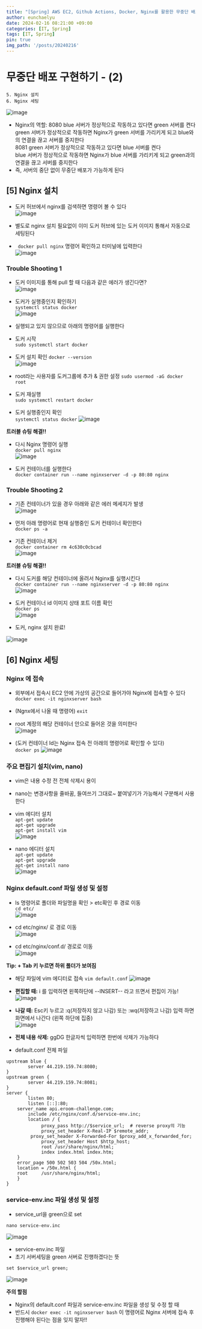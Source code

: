 ```yaml
---
title: "[Spring] AWS EC2, Github Actions, Docker, Nginx를 활용한 무중단 배포(2)"
author: eunchaelyu
date: 2024-02-16 08:21:00 +09:00
categories: [IT, Spring]
tags: [IT, Spring]
pin: true
img_path: '/posts/20240216'
---
```


# 무중단 배포 구현하기 - (2)     
    5. Nginx 설치    
    6. Nginx 세팅    

![image](https://github.com/eunchaelyu/eunchaelyu.github.io/assets/119996957/cec52020-2136-498a-81a5-f3d1a0dc8e88)
- Nginx의 역할: 8080 blue 서버가 정상적으로 작동하고 있다면 green 서버를 켠다    
                green 서버가 정상적으로 작동하면 Nginx가 green 서버를 가리키게 되고 blue와의 연결을 끊고 서버를 중지한다    
                8081 green 서버가 정상적으로 작동하고 있다면 blue 서버를 켠다    
                blue 서버가 정상적으로 작동하면 Nginx가 blue 서버를 가리키게 되고 green과의 연결을 끊고 서버를 중지한다
- 즉, 서버의 중단 없이 무중단 배포가 가능하게 된다
                  

## [5] Nginx 설치 
- 도커 허브에서 nginx를 검색하면 명령어 볼 수 있다      
![image](https://github.com/eunchaelyu/eunchaelyu.github.io/assets/119996957/67f5ae6d-ea8e-4b5c-8278-bde180525c26)    

- 별도로 nginx 설치 필요없이 이미 도커 허브에 있는 도커 이미지 통해서 자동으로 세팅된다    
- ``` docker pull nginx``` 명령어 확인하고 터미널에 입력한다    
![image](https://github.com/eunchaelyu/eunchaelyu.github.io/assets/119996957/ea710d7b-79e8-4947-aadc-98769c01921b)    

### Trouble Shooting 1
- 도커 이미지를 통해 pull 할 때 다음과 같은 에러가 생긴다면?    
![image](https://github.com/eunchaelyu/eunchaelyu.github.io/assets/119996957/6fd1b93f-3151-45fa-990e-468b249ff4ee)

- 도커가 실행중인지 확인하기    
```systemctl status docker```    
![image](https://github.com/eunchaelyu/eunchaelyu.github.io/assets/119996957/9d3f6cf6-332f-42db-b6a6-71e946d388ec)

- 실행되고 있지 않으므로 아래의 명령어를 실행한다
- 도커 시작       
```sudo systemctl start docker```
- 도커 설치 확인
```docker --version```    
![image](https://github.com/eunchaelyu/eunchaelyu.github.io/assets/119996957/29e8cb48-4329-47be-af52-50cffdfbc6c0)

- root라는 사용자를 도커그룹에 추가 & 권한 설정
```sudo usermod -aG docker root```    
- 도커 재실행    
```sudo systemctl restart docker```
- 도커 실행중인지 확인    
```systemctl status docker```
![image](https://github.com/eunchaelyu/eunchaelyu.github.io/assets/119996957/8907e136-97f5-460f-855a-3cbc31e79420)

**트러블 슈팅 해결!!**     

- 다시 Nginx 명령어 실행        
```docker pull nginx```    
![image](https://github.com/eunchaelyu/eunchaelyu.github.io/assets/119996957/24330229-35d7-4f99-aa9a-db1f90ee9eab)

- 도커 컨테이너를 실행한다    
```docker container run --name nginxserver -d -p 80:80 nginx```

### Trouble Shooting 2    
- 기존 컨테이너가 있을 경우 아래와 같은 에러 메세지가 발생    
![image](https://github.com/eunchaelyu/eunchaelyu.github.io/assets/119996957/6b2eb4c1-4c10-46fb-9087-2fc4905575a6)

- 먼저 아래 명령어로 현재 실행중인 도커 컨테이너 확인한다        
```docker ps -a```    

- 기존 컨테이너 제거    
```docker container rm 4c630c0cbcad```    
![image](https://github.com/eunchaelyu/eunchaelyu.github.io/assets/119996957/0d692cc4-8a6c-4310-864d-07d6eb8c7ac4)

**트러블 슈팅 해결!!**     

- 다시 도커를 해당 컨테이너에 올려서 Nginx를 실행시킨다        
```docker container run --name nginxserver -d -p 80:80 nginx```    
![image](https://github.com/eunchaelyu/eunchaelyu.github.io/assets/119996957/de76e597-2449-4d63-aa0f-9a85878d28ac)    

- 도커 컨테이너 id 이미지 상태 포트 이름 확인    
```docker ps```     
![image](https://github.com/eunchaelyu/eunchaelyu.github.io/assets/119996957/147e67f2-21dc-43b7-ab8a-7a2a080736a4)        

- 도커, nginx 설치 완료!    

![image](https://github.com/eunchaelyu/eunchaelyu.github.io/assets/119996957/02607160-2f62-45ef-9bb5-fa4fada23057)   



## [6] Nginx 세팅      
### Nginx 에 접속
- 외부에서 접속시 EC2 안에 가상의 공간으로 들어가야 Nginx에 접속할 수 있다        
```docker exec -it nginxserver bash```

- (Ngnx에서 나올 때 명령어)
```exit```
  
  
- root 계정의 해당 컨테이너 안으로 들어온 것을 의미한다        
![image](https://github.com/eunchaelyu/eunchaelyu.github.io/assets/119996957/dc662719-69b0-48e9-bb83-0d1c00e85e2f)

- (도커 컨테이너 Id는 Nginx 접속 전 아래의 명령어로 확인할 수 있다)    
```docker ps```
![image](https://github.com/eunchaelyu/eunchaelyu.github.io/assets/119996957/aa579b37-ab06-4cc6-bd8c-b194f88e01d3)      
 
### 주요 편집기 설치(vim, nano)
- vim은 내용 수정 전 전체 삭제시 용이
- nano는 변경사항을 줄바꿈, 들여쓰기 그대로~ 붙여넣기가 가능해서 구분해서 사용한다        

- vim 에디터 설치        
```apt-get update```        
```apt-get upgrade```        
```apt-get install vim```        
![image](https://github.com/eunchaelyu/eunchaelyu.github.io/assets/119996957/a28d9a6a-22b2-4151-8eef-8831285854db)    

- nano 에디터 설치            
```apt-get update```          
```apt-get upgrade```        
```apt-get install nano```        
![image](https://github.com/eunchaelyu/eunchaelyu.github.io/assets/119996957/d4c9e3aa-f54c-4d6d-b311-11ba43c8b017)    


### Nginx default.conf 파일 생성 및 설정       
- ls 명령어로 폴더와 파일명을 확인 > etc확인 후 경로 이동        
```cd etc/```    
![image](https://github.com/eunchaelyu/eunchaelyu.github.io/assets/119996957/221dfe0a-8624-4163-80d0-c7300803c932)    
    
- cd etc/nginx/ 로 경로 이동    
![image](https://github.com/eunchaelyu/eunchaelyu.github.io/assets/119996957/ac248f66-1263-4d25-bd3f-f7061c878a2e)        
    
- cd etc/nginx/conf.d/ 경로로 이동        
![image](https://github.com/eunchaelyu/eunchaelyu.github.io/assets/119996957/647954e1-ee33-4763-a7e0-3487be19bb74)        

**Tip: + Tab 키 누르면 하위 폴더가 보여짐**  

- 해당 파일에 vim 에디터로 접속
```vim default.conf```
![image](https://github.com/eunchaelyu/eunchaelyu.github.io/assets/119996957/7dbccde1-14ef-4730-af1d-0e889191691c)

- **편집할 때:** i 를 입력하면 왼쪽하단에 --INSERT-- 라고 뜨면서 편집이 가능!
![image](https://github.com/eunchaelyu/eunchaelyu.github.io/assets/119996957/743d7cae-efb6-437f-be2d-a9e469c5ae2c)

- **나갈 때:** Esc키 누르고 :q(저장하지 않고 나감)  또는 :wq(저장하고 나감) 입력 하면 화면에서 나간다 (왼쪽 하단에 집중)      
![image](https://github.com/eunchaelyu/eunchaelyu.github.io/assets/119996957/dae0774d-9058-4236-afb9-ba34d73575f7)    

- **전체 내용 삭제:** ggDG 한글자씩 입력하면 한번에 삭제가 가능하다    


- default.conf 전체 파일        
```text    
upstream blue {    
		server 44.219.159.74:8080;  
}    
upstream green {    
		server 44.219.159.74:8081;    
}    
server {    
        listen 80;    
        listen [::]:80;    
	server_name api.eroom-challenge.com;  
        include /etc/nginx/conf.d/service-env.inc;    
    	location / {    
             proxy_pass http://$service_url;  # reverse proxy의 기능    
             proxy_set_header X-Real-IP $remote_addr;    
	     proxy_set_header X-Forwarded-For $proxy_add_x_forwarded_for;    
             proxy_set_header Host $http_host;    
             root /usr/share/nginx/html;    
             index index.html index.htm;    
    }
    error_page 500 502 503 504 /50x.html;
    location = /50x.html {
	root     /usr/share/nginx/html;
    }
}
```

### service-env.inc 파일 생성 및 설정    
- service_url을 green으로 set       
       
```nano service-env.inc```      

![image](https://github.com/eunchaelyu/eunchaelyu.github.io/assets/119996957/01878822-0361-460e-92be-1eb260999593)              

- service-env.inc 파일            
- 초기 서버세팅을 green 서버로 진행하겠다는 뜻        
    
```    
set $service_url green;    
```    

![image](https://github.com/eunchaelyu/eunchaelyu.github.io/assets/119996957/679c67f0-5503-4141-a86d-186afb89e898)               
    

**주의 할점**    
- Nginx의 default.conf 파일과 service-env.inc 파일을 생성 및 수정 할 때        
- 반드시 ```docker exec -it nginxserver bash``` 이 명령어로 Nginx 서버에 접속 후 진행해야 된다는 점을 잊지 말자!!    






















